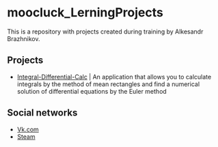 # moocluck_LerningProjects
This is a repository with projects created during training by Alkesandr Brazhnikov. 


## Projects

+ [Integral-Differential-Calc](https://github.com/moocluck/moocluck_LerningProjects/tree/Integral-Differential-Calc) | 
An application that allows you to calculate integrals by the method of mean rectangles and find a numerical solution of differential equations by the Euler method


## Social networks

+ [Vk.com](https://vk.com/moocluck)
+ [Steam](https://steamcommunity.com/id/mooc1uck/)

